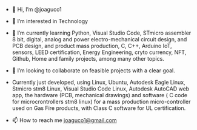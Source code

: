 - 👋 Hi, I’m @joaguco1
- 👀 I’m interested in Technology
- 🌱 I’m currently learning Python, Visual Studio Code, STmicro assembler 8 bit, digital, analog and power electro-mechanical circuit design, and PCB design, and product mass production, C, C++, Arduino IoT, sensors, LEED certification, Energy Engineering, cryto currency, NFT, Github, Home and family projects, among many other topics.
- 💞️ I’m looking to collaborate on feasible projects with a clear goal.
- Currently just developed, using Linux, Ubuntu, Autodesk Eagle Linux, Stmicro stm8 Linux, Visual Studio Code Linux, Autodesk AutoCAD web app, the hardware (PCB, mechanical drawings) and software ( C code for microcrontrollers stm8 linux) for a mass production micro-controller used on Gas Fire products, with Class C software for UL certification.

- 📫 How to reach me  joaguco1@gmail.com

<!---
joaguco1/joaguco1 is a ✨ special ✨ repository because its `README.md` (this file) appears on your GitHub profile.
You can click the Preview link to take a look at your changes.
--->
